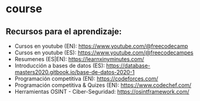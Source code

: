 # course

## Recursos para el aprendizaje:

- Cursos en youtube (EN): https://www.youtube.com/@freecodecamp
- Cursos en youtube (ES): https://www.youtube.com/@freecodecampes
- Resumenes (ES|EN): https://learnxinyminutes.com/
- Introducción a bases de datos (ES): https://database-masters2020.gitbook.io/base-de-datos-2020-1
- Programación competitiva (EN): https://codeforces.com/
- Programación competitiva & Quizes (EN): https://www.codechef.com/
- Herramientas OSINT - Ciber-Seguridad: https://osintframework.com/
